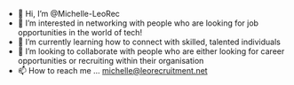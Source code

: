 - 👋 Hi, I’m @Michelle-LeoRec
- 👀 I’m interested in networking with people who are looking for job opportunities in the world of tech!
- 🌱 I’m currently learning how to connect with skilled, talented individuals
- 💞️ I’m looking to collaborate with people who are either looking for career opportunities or recruiting within their organisation
- 📫 How to reach me ... michelle@leorecruitment.net 

<!---
Michelle-LeoRec/Michelle-LeoRec is a ✨ special ✨ repository because its `README.md` (this file) appears on your GitHub profile.
You can click the Preview link to take a look at your changes.
--->
